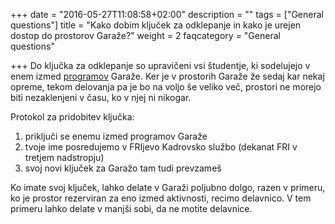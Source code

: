 +++
date = "2016-05-27T11:08:58+02:00"
description = ""
tags = ["General questions"]
title = "Kako dobim ključek za odklepanje in kako je urejen dostop do prostorov Garaže?"
weight = 2
faqcategory = "General questions"

+++
Do ključka za odklepanje so upravičeni vsi študentje, ki sodelujejo v enem izmed [programov](/program/)
Garaže. Ker je v prostorih Garaže že sedaj kar nekaj opreme, tekom delovanja pa je bo na voljo še veliko več, 
prostori ne morejo biti nezaklenjeni v času, ko v njej ni nikogar.

Protokol za pridobitev ključka:

1. priključi se enemu izmed programov Garaže
2. tvoje ime posredujemo v FRIjevo Kadrovsko službo (dekanat FRI v tretjem nadstropju)
3. svoj novi ključek za Garažo tam tudi prevzameš

Ko imate svoj ključek, lahko delate v Garaži poljubno dolgo, razen v primeru, ko je prostor rezerviran
za eno izmed aktivnosti, recimo delavnico. V tem primeru lahko delate v manjši sobi, da ne motite delavnice.